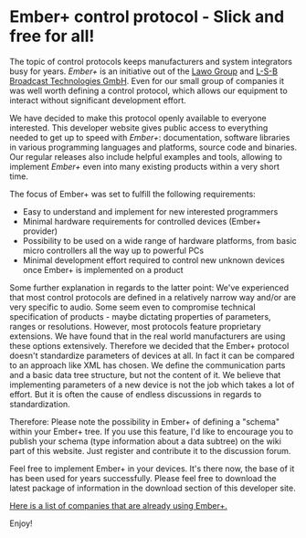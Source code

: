 # Ember+ control protocol - Slick and free for all! #

The topic of control protocols keeps manufacturers and system integrators busy for years. _Ember+_ is an initiative out of the [Lawo Group](http://www.lawo.com/) and [L-S-B Broadcast Technologies GmbH](http://www.l-s-b.de). Even for our small group of companies it was well worth defining a control protocol, which allows our equipment to interact without significant development effort.

We have decided to make this protocol openly available to everyone interested. This developer website gives public access to everything needed to get up to speed with _Ember+_: documentation, software libraries in various programming languages and platforms, source code and binaries. Our regular releases also include helpful examples and tools, allowing to implement _Ember+_ even into many existing products within a very short time.

The focus of Ember+ was set to fulfill the following requirements:
  * Easy to understand and implement for new interested programmers
  * Minimal hardware requirements for controlled devices (Ember+ provider)
  * Possibility to be used on a wide range of hardware platforms, from basic micro controllers all the way up to powerful PCs
  * Minimal development effort required to control new unknown devices once Ember+ is implemented on a product

Some further explanation in regards to the latter point: We've experienced that most control protocols are defined in a relatively narrow way and/or are very specific to audio. Some seem even to compromise technical specification of products - maybe dictating properties of parameters, ranges or resolutions. However, most protocols feature proprietary extensions. We have found that in the real world manufacturers are using these options extensively. Therefore we decided that the Ember+ protocol doesn't standardize parameters of devices at all. In fact it can be compared to an approach like XML has chosen. We define the communication parts and a basic data tree structure, but not the content of it. We believe that implementing parameters of a new device is not the job which takes a lot of effort. But it is often the cause of endless discussions in regards to standardization.

Therefore: Please note the possibility in Ember+ of defining a "schema" within your Ember+ tree. If you use this feature, I'd like to encourage you to publish your schema (type information about a data subtree) on the wiki part of this website. Just register and contribute it to the discussion forum.

Feel free to implement Ember+ in your devices. It's there now, the base of it has been used for years successfully. Please feel free to download the latest package of information in the download section of this developer site.

[Here is a list of companies that are already using Ember+.](../../wiki/Companies)

Enjoy!
